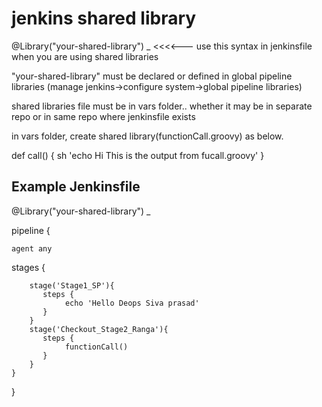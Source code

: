 jenkins shared library 
===============

@Library("your-shared-library") _    <<<<--- use this syntax in jenkinsfile when you are using shared libraries


"your-shared-library" must be declared or defined in global pipeline libraries (manage jenkins->configure system->global pipeline libraries)


shared libraries file must be in vars folder.. whether it may be in separate repo or in same repo where jenkinsfile exists 


in vars folder, create shared library(functionCall.groovy) as below. 

def call() {
  sh 'echo Hi This is the output from fucall.groovy'
}
 

Example Jenkinsfile
--------------------

@Library("your-shared-library") _

pipeline {
    
    agent any 
    
   stages {
        
        stage('Stage1_SP'){
           steps {
                echo 'Hello Deops Siva prasad'
           }
        }
        stage('Checkout_Stage2_Ranga'){
           steps {
                functionCall()
           }
        }
    }
}
